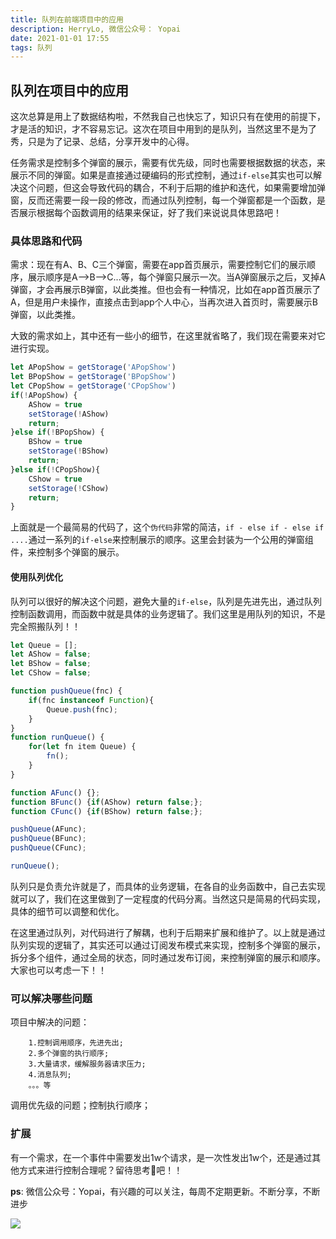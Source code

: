 ```yaml
---
title: 队列在前端项目中的应用
description: HerryLo, 微信公众号： Yopai
date: 2021-01-01 17:55
tags: 队列
---
```

## 队列在项目中的应用

这次总算是用上了数据结构啦，不然我自己也快忘了，知识只有在使用的前提下，才是活的知识，才不容易忘记。这次在项目中用到的是队列，当然这里不是为了秀，只是为了记录、总结，分享开发中的心得。

任务需求是控制多个弹窗的展示，需要有优先级，同时也需要根据数据的状态，来展示不同的弹窗。如果是直接通过硬编码的形式控制，通过```if-else```其实也可以解决这个问题，但这会导致代码的耦合，不利于后期的维护和迭代，如果需要增加弹窗，反而还需要一段一段的修改，而通过队列控制，每一个弹窗都是一个函数，是否展示根据每个函数调用的结果来保证，好了我们来说说具体思路吧！

### 具体思路和代码
需求：现在有A、B、C三个弹窗，需要在app首页展示，需要控制它们的展示顺序，展示顺序是A——>B——>C...等，每个弹窗只展示一次。当A弹窗展示之后，叉掉A弹窗，才会再展示B弹窗，以此类推。但也会有一种情况，比如在app首页展示了A，但是用户未操作，直接点击到app个人中心，当再次进入首页时，需要展示B弹窗，以此类推。

大致的需求如上，其中还有一些小的细节，在这里就省略了，我们现在需要来对它进行实现。

```javascript
let APopShow = getStorage('APopShow')
let BPopShow = getStorage('BPopShow')
let CPopShow = getStorage('CPopShow')
if(!APopShow) {
    AShow = true
    setStorage(!AShow)
    return;
}else if(!BPopShow) {
    BShow = true
    setStorage(!BShow)
    return;
}else if(!CPopShow){
    CShow = true
    setStorage(!CShow)
    return;
}
```
上面就是一个最简易的代码了，这个```伪代码```非常的简洁，```if - else if - else if ....```通过一系列的```if-else```来控制展示的顺序。这里会封装为一个公用的弹窗组件，来控制多个弹窗的展示。

#### 使用队列优化

队列可以很好的解决这个问题，避免大量的```if-else```，队列是先进先出，通过队列控制函数调用，而函数中就是具体的业务逻辑了。我们这里是用队列的知识，不是完全照搬队列！！

```javascript
let Queue = [];
let AShow = false;
let BShow = false;
let CShow = false;

function pushQueue(fnc) {
    if(fnc instanceof Function){
        Queue.push(fnc);
    }
}
function runQueue() {
    for(let fn item Queue) {
        fn();
    }
}

function AFunc() {};
function BFunc() {if(AShow) return false;};
function CFunc() {if(BShow) return false;};

pushQueue(AFunc);
pushQueue(BFunc);
pushQueue(CFunc);

runQueue();
```
队列只是负责允许就是了，而具体的业务逻辑，在各自的业务函数中，自己去实现就可以了，我们在这里做到了一定程度的代码分离。当然这只是简易的代码实现，具体的细节可以调整和优化。

在这里通过队列，对代码进行了解耦，也利于后期来扩展和维护了。以上就是通过队列实现的逻辑了，其实还可以通过订阅发布模式来实现，控制多个弹窗的展示，拆分多个组件，通过全局的状态，同时通过发布订阅，来控制弹窗的展示和顺序。大家也可以考虑一下！！

### 可以解决哪些问题

项目中解决的问题：
``` 
    1.控制调用顺序，先进先出;
    2.多个弹窗的执行顺序;
    3.大量请求，缓解服务器请求压力;
    4.消息队列;
    。。。等
```
调用优先级的问题；控制执行顺序；

### 扩展

有一个需求，在一个事件中需要发出1w个请求，是一次性发出1w个，还是通过其他方式来进行控制合理呢？留待思考🤔吧！！

**ps**: 微信公众号：Yopai，有兴趣的可以关注，每周不定期更新。不断分享，不断进步

![](/webChat1.png)